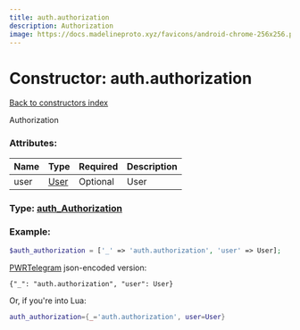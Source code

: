 ```yaml
---
title: auth.authorization
description: Authorization
image: https://docs.madelineproto.xyz/favicons/android-chrome-256x256.png
---
```

# Constructor: auth.authorization  
[Back to constructors index](index.md)



Authorization

### Attributes:

| Name     |    Type       | Required | Description |
|----------|---------------|----------|-------------|
|user|[User](../types/User.md) | Optional|User|



### Type: [auth\_Authorization](../types/auth_Authorization.md)


### Example:

```php
$auth_authorization = ['_' => 'auth.authorization', 'user' => User];
```  

[PWRTelegram](https://pwrtelegram.xyz) json-encoded version:

```
{"_": "auth.authorization", "user": User}
```


Or, if you're into Lua:

```lua
auth_authorization={_='auth.authorization', user=User}

```


